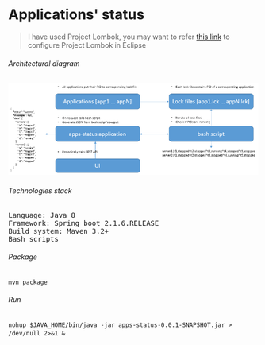 # Applications' status

> I have used Project Lombok, you may want to refer [this link](https://projectlombok.org/setup/eclipse) to configure Project Lombok in Eclipse

###### Architectural diagram 

![](https://github.com/ashishb888/spring-boot-poc/blob/master/apps-status/diagrams/apps-status1.PNG)

###### Technologies stack

<pre>
Language: Java 8
Framework: Spring boot 2.1.6.RELEASE
Build system: Maven 3.2+
Bash scripts
</pre>

###### Package
` mvn package `

###### Run
` nohup $JAVA_HOME/bin/java -jar apps-status-0.0.1-SNAPSHOT.jar > /dev/null 2>&1 & `